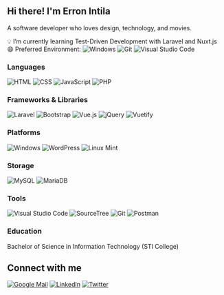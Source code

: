 ## Hi there! I'm Erron Intila
A software developer who loves design, technology, and movies.

💡 I’m currently learning Test-Driven Development with Laravel and Nuxt.js <br/>
😄 Preferred Environment: 
![Windows](https://img.shields.io/badge/Windows-0078D6?style=flat-square&logo=windows&logoColor=white)
![Git](https://img.shields.io/badge/-Git-F05032?style=flat-square&logo=git&logoColor=white)
![Visual Studio Code](https://img.shields.io/badge/-Visual%20Studio%20Code-007ACC?style=flat-square&logo=visual-studio-code&logoColor=white)

### Languages
![HTML](https://img.shields.io/badge/HTML5-E34F26?style=flat-square&logo=html5&logoColor=white)
![CSS](https://img.shields.io/badge/CSS3-1572B6?style=flat-square&logo=css3&logoColor=white)
![JavaScript](https://img.shields.io/badge/JavaScript-F7DF1E?style=flat-square&logo=javascript&logoColor=black)
![PHP](https://img.shields.io/badge/PHP-777BB4?style=flat-square&logo=php&logoColor=white)

### Frameworks & Libraries
![Laravel](https://img.shields.io/badge/Laravel-FF2D20?style=flat-square&logo=laravel&logoColor=white)
![Bootstrap](https://img.shields.io/badge/Bootstrap-563D7C?style=flat-square&logo=bootstrap&logoColor=white)
![Vue.js](https://img.shields.io/badge/Vue.js-35495E?style=flat-square&logo=vue.js&logoColor=4FC08D)
![jQuery](https://img.shields.io/badge/jQuery-0769AD?style=flat-square&logo=jquery&logoColor=white)
![Vuetify](https://img.shields.io/badge/Vuetify-1867C0?style=flat-square&logo=vuetify&logoColor=white)

### Platforms
![Windows](https://img.shields.io/badge/Windows-0078D6?style=flat-square&logo=windows&logoColor=white)
![WordPress](https://img.shields.io/badge/WordPress-21759B?style=flat-square&logo=wordpress&logoColor=white)
![Linux Mint](https://img.shields.io/badge/Linux-Mint-87CF3E?style=flat-square&logo=linux-mint&logoColor=white)

### Storage
![MySQL](https://img.shields.io/badge/MySQL-4479A1?style=flat-square&logo=mysql&logoColor=white)
![MariaDB](https://img.shields.io/badge/MariaDB-003545?style=flat-square&logo=mariadb&logoColor=white)

### Tools
![Visual Studio Code](https://img.shields.io/badge/-Visual%20Studio%20Code-007ACC?style=flat-square&logo=visual-studio-code&logoColor=white)
![SourceTree](https://img.shields.io/badge/SourceTree-0052CC?style=flat-square&logo=bitbucket&logoColor=white)
![Git](https://img.shields.io/badge/-Git-F05032?style=flat-square&logo=git&logoColor=white)
![Postman](https://img.shields.io/badge/Postman-FF6C37?style=flat-square&logo=postman&logoColor=white)

### Education
Bachelor of Science in Information Technology (STI College)

## Connect with me
<a href="https://mail.google.com/a?view=cm&fs=1&to=erronintila@gmail.com" target="_blank">![Google Mail](https://img.shields.io/badge/Gmail-D14836?style=flat-square&logo=gmail&logoColor=white)</a>
<a href="https://linkedin.com/in/erron-intila-621a84171" target="_blank">![LinkedIn](https://img.shields.io/badge/LinkedIn-0077B5?style=flat-square&logo=linkedin&logoColor=white)</a>
<a href="https://twitter.com/eronintilla" target="_blank">![Twitter](https://img.shields.io/badge/Twitter-1DA1F2?style=flat-square&logo=twitter&logoColor=white)</a>


